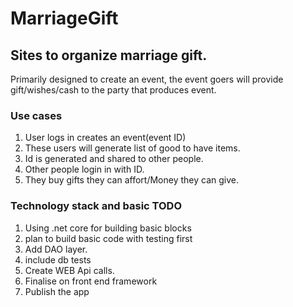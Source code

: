 # MarriageGift
## Sites to organize marriage gift.
Primarily designed to create an event, the event goers will provide gift/wishes/cash to the party that produces event. 
### Use cases
1. User logs in creates an event(event ID)
2. These users will generate list of good to have items.
3. Id is generated and shared to other people.
4. Other people login in with ID.
5. They buy gifts they can affort/Money they can give.

### Technology stack and basic TODO
1. Using .net core for building basic blocks
2. plan to build basic code with testing first
3. Add DAO layer.
4. include db tests
5. Create WEB Api calls.
6. Finalise on front end framework
7. Publish the app

